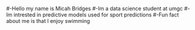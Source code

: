 #-Hello my name is Micah Bridges
#-Im a data science student at umgc 
#-Im intrested in predictive models used for sport predictions
#-Fun fact about me is that I enjoy swimming
<!---
mbridges56/mbridges56 is a ✨ special ✨ repository because its `README.md` (this file) appears on your GitHub profile.
You can click the Preview link to take a look at your changes.
--->
